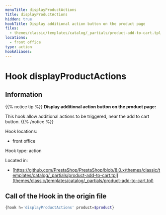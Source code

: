 ```yaml
---
menuTitle: displayProductActions
Title: displayProductActions
hidden: true
hookTitle: Display additional action button on the product page
files:
  - themes/classic/templates/catalog/_partials/product-add-to-cart.tpl
locations:
  - front office
type: action
hookAliases:
---
```


# Hook displayProductActions

## Information

{{% notice tip %}}
**Display additional action button on the product page:** 

This hook allow additional actions to be triggered, near the add to cart button.
{{% /notice %}}

Hook locations: 
  - front office

Hook type: action

Located in: 
  - [https://github.com/PrestaShop/PrestaShop/blob/8.0.x/themes/classic/templates/catalog/_partials/product-add-to-cart.tpl](themes/classic/templates/catalog/_partials/product-add-to-cart.tpl)

## Call of the Hook in the origin file

```php
{hook h='displayProductActions' product=$product}
```